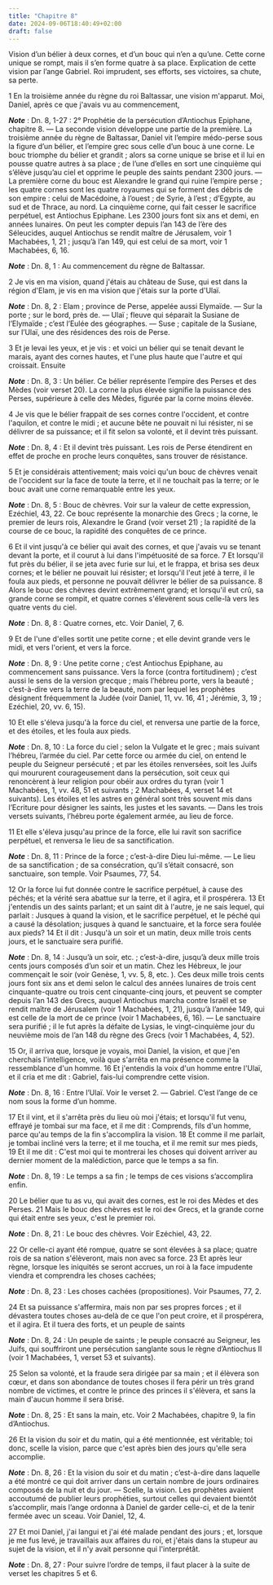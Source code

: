 ```yaml
---
title: "Chapitre 8"
date: 2024-09-06T18:40:49+02:00
draft: false
---
```



Vision d’un bélier à deux cornes, et d’un bouc qui n’en a qu’une.
Cette corne unique se rompt, mais il s’en forme quatre à sa place.
Explication de cette vision par l’ange Gabriel.
Roi imprudent, ses efforts, ses victoires, sa chute, sa perte.


1 En la troisième année du règne du roi Baltassar, une vision m'apparut. Moi, Daniel, après ce que j'avais vu au commencement,

***Note*** :  Dn. 8, 1-27 : 2° Prophétie de la persécution d’Antiochus Epiphane, chapitre 8. ― La seconde vision développe une partie de la première. La troisième année du règne de Baltassar, Daniel vit l’empire médo-perse sous la figure d’un bélier, et l’empire grec sous celle d’un bouc à une corne. Le bouc triomphe du bélier et grandit ; alors sa corne unique se brise et il lui en pousse quatre autres à sa place ; de l’une d’elles en sort une cinquième qui s’élève jusqu’au ciel et opprime le peuple des saints pendant 2300 jours. ― La première corne du bouc est Alexandre le grand qui ruine l’empire perse ; les quatre cornes sont les quatre royaumes qui se forment des débris de son empire : celui de Macédoine, à l’ouest ; de Syrie, à l’est ; d’Egypte, au sud et de Thrace, au nord. La cinquième corne, qui fait cesser le sacrifice perpétuel, est Antiochus Epiphane. Les 2300 jours font six ans et demi, en années lunaires. On peut les compter depuis l’an 143 de l’ère des Séleucides, auquel Antiochus se rendit maître de
Jérusalem, voir 1 Machabées, 1, 21 ; jusqu’à l’an 149, qui est celui de sa mort, voir 1 Machabées, 6, 16.

***Note*** :  Dn. 8, 1 : Au commencement du règne de Baltassar.

2 Je vis en ma vision, quand j'étais au château de Suse, qui est dans la région d'Elam, je vis en ma vision que j'étais sur la porte d'Ulaï.

***Note*** :  Dn. 8, 2 : Elam ; province de Perse, appelée aussi Elymaïde. ― Sur la porte ; sur le bord, près de. ― Ulaï ; fleuve qui séparait la Susiane de l’Elymaïde ; c’est l’Eulée des géographes. ― Suse ; capitale de la Susiane, sur l’Ulaï, une des résidences des rois de Perse.

3 Et je levai les yeux, et je vis : et voici un bélier qui se tenait devant le marais, ayant des cornes hautes, et l'une plus haute que l'autre et qui croissait. Ensuite

***Note*** :  Dn. 8, 3 : Un bélier. Ce bélier représente l’empire des Perses et des Mèdes (voir verset 20). La corne la plus élevée signifie la puissance des Perses, supérieure à celle des Mèdes, figurée par la corne moins élevée.

4 Je vis que le bélier frappait de ses cornes contre l'occident, et contre l'aquilon, et contre le midi ; et aucune bête ne pouvait ni lui résister, ni se délivrer de sa puissance; et il fit selon sa volonté, et il devint très puissant.

***Note*** :  Dn. 8, 4 : Et il devint très puissant. Les rois de Perse étendirent en effet de proche en proche leurs conquêtes, sans trouver de résistance.


5 Et je considérais attentivement; mais voici qu'un bouc de chèvres venait de l'occident sur la face de toute la terre, et il ne touchait pas la terre; or le bouc avait une corne remarquable entre les yeux.

***Note*** :  Dn. 8, 5 : Bouc de chèvres. Voir sur la valeur de cette expression, Ezéchiel, 43, 22. Ce bouc représente la monarchie des Grecs ; la corne, le premier de leurs rois, Alexandre le Grand (voir verset 21) ; la rapidité de la course de ce bouc, la rapidité des conquêtes de ce prince.

6 Et il vint jusqu'à ce bélier qui avait des cornes, et que j'avais vu se tenant devant la porte, et il courut à lui dans l'impétuosité de sa force. 7 Et lorsqu'il fut près du bélier, il se jeta avec furie sur lui, et le frappa, et brisa ses deux cornes; et le bélier ne pouvait lui résister; et lorsqu'il l'eut jeté à terre, il le foula aux pieds, et personne ne pouvait délivrer le bélier de sa puissance. 8 Alors le bouc des chèvres devint extrêmement grand; et lorsqu'il eut crû, sa grande corne se rompit, et quatre cornes s'élevèrent sous celle-là vers les quatre vents du ciel.

***Note*** :  Dn. 8, 8 : Quatre cornes, etc. Voir Daniel, 7, 6.


9 Et de l'une d'elles sortit une petite corne ; et elle devint grande vers le midi, et vers l'orient, et vers la force.

***Note*** :  Dn. 8, 9 : Une petite corne ; c’est Antiochus Epiphane, au commencement sans puissance. Vers la force (contra fortitudinem) ; c’est aussi le sens de la version grecque ; mais l’hébreu porte, vers la beauté ; c’est-à-dire vers la terre de la beauté, nom par lequel les prophètes désignent fréquemment la Judée (voir Daniel, 11, vv. 16, 41 ; Jérémie, 3, 19 ; Ezéchiel, 20, vv. 6, 15).

10 Et elle s'éleva jusqu'à la force du ciel, et renversa une partie de la force, et des étoiles, et les foula aux pieds.

***Note*** :  Dn. 8, 10 : La force du ciel ; selon la Vulgate et le grec ; mais suivant l’hébreu, l’armée du ciel. Par cette force ou armée du ciel, on entend le peuple du Seigneur persécuté ; et par les étoiles renversées, soit les Juifs qui moururent courageusement dans la persécution, soit ceux qui renoncèrent à leur religion pour obéir aux ordres du tyran (voir 1 Machabées, 1, vv. 48, 51 et suivants ; 2 Machabées, 4, verset 14 et suivants). Les étoiles et les astres en général sont très souvent mis dans l’Ecriture pour désigner les saints, les justes et les savants. ― Dans les trois versets suivants, l’hébreu porte également armée, au lieu de force.

11 Et elle s'éleva jusqu'au prince de la force, elle lui ravit son sacrifice perpétuel, et renversa le lieu de sa sanctification.

***Note*** :  Dn. 8, 11 : Prince de la force ; c’est-à-dire Dieu lui-même. ― Le lieu de sa sanctification ; de sa consécration, qu’il s’était consacré, son sanctuaire, son temple. Voir Psaumes, 77, 54.

12 Or la force lui fut donnée contre le sacrifice perpétuel, à cause des péchés; et la vérité sera abattue sur la terre, et il agira, et il prospérera. 13 Et j'entendis un des saints parlant; et un saint dit à l'autre, je ne sais lequel, qui parlait : Jusques à quand la vision, et le sacrifice perpétuel, et le péché qui a causé la désolation; jusques à quand le sanctuaire, et la force sera foulée aux pieds? 14 Et il dit : Jusqu'à un soir et un matin, deux mille trois cents jours, et le sanctuaire sera purifié.

***Note*** :  Dn. 8, 14 : Jusqu’à un soir, etc. ; c’est-à-dire, jusqu’à deux mille trois cents jours composés d’un soir et un matin. Chez les Hébreux, le jour commençait le soir (voir Genèse, 1, vv. 5, 8, etc. ). Ces deux mille trois cents jours font six ans et demi selon le calcul des années lunaires de trois cent cinquante-quatre ou trois cent cinquante-cinq jours, et peuvent se compter depuis l’an 143 des Grecs, auquel Antiochus marcha contre Israël et se rendit maître de Jérusalem (voir 1 Machabées, 1, 21), jusqu’à l’année 149, qui est celle de la mort de ce prince (voir 1 Machabées, 6, 16). ― Le sanctuaire sera purifié ; il le fut après la défaite de Lysias, le vingt-cinquième jour du neuvième mois de l’an 148 du règne des Grecs (voir 1 Machabées, 4, 52).


15 Or, il arriva que, lorsque je voyais, moi Daniel, la vision, et que j'en cherchais l'intelligence, voilà que s'arrêta en ma présence comme la ressemblance d'un homme. 16 Et j'entendis la voix d'un homme entre l'Ulaï, et il cria et me dit : Gabriel, fais-lui comprendre cette vision.

***Note*** :  Dn. 8, 16 : Entre l’Ulaï. Voir le verset 2. ― Gabriel. C’est l’ange de ce nom sous la forme d’un homme.

17 Et il vint, et il s'arrêta près du lieu où moi j'étais; et lorsqu'il fut venu, effrayé je tombai sur ma face, et il me dit : Comprends, fils d'un homme, parce qu'au temps de la fin s'accomplira la vision. 18 Et comme il me parlait, je tombai incliné vers la terre; et il me toucha, et il me remit sur mes pieds, 19 Et il me dit : C'est moi qui te montrerai les choses qui doivent arriver au dernier moment de la malédiction, parce que le temps a sa fin.

***Note*** :  Dn. 8, 19 : Le temps a sa fin ; le temps de ces visions s’accomplira enfin.

20 Le bélier que tu as vu, qui avait des cornes, est le roi des Mèdes et des Perses. 21 Mais le bouc des chèvres est le roi de« Grecs, et la grande corne qui était entre ses yeux, c'est le premier roi.

***Note*** :  Dn. 8, 21 : Le bouc des chèvres. Voir Ezéchiel, 43, 22.

22 Or celle-ci ayant été rompue, quatre se sont élevées à sa place; quatre rois de sa nation s'élèveront, mais non avec sa force. 23 Et après leur règne, lorsque les iniquités se seront accrues, un roi à la face impudente viendra et comprendra les choses cachées;

***Note*** :  Dn. 8, 23 : Les choses cachées (propositiones). Voir Psaumes, 77, 2.

24 Et sa puissance s'affermira, mais non par ses propres forces ; et il dévastera toutes choses au-delà de ce que l'on peut croire, et il prospérera, et il agira. Et il tuera des forts, et un peuple de saints

***Note*** :  Dn. 8, 24 : Un peuple de saints ; le peuple consacré au Seigneur, les Juifs, qui souffriront une persécution sanglante sous le règne d’Antiochus II (voir 1 Machabées, 1, verset 53 et suivants).

25 Selon sa volonté, et la fraude sera dirigée par sa main ; et il élèvera son cœur, et dans son abondance de toutes choses il fera périr un très grand nombre de victimes, et contre le prince des princes il s'élèvera, et sans la main d'aucun homme il sera brisé.

***Note*** :  Dn. 8, 25 : Et sans la main, etc. Voir 2 Machabées, chapitre 9, la fin d’Antiochus.

26 Et la vision du soir et du matin, qui a été mentionnée, est véritable; toi donc, scelle la vision, parce que c'est après bien des jours qu'elle sera accomplie.

***Note*** :  Dn. 8, 26 : Et la vision du soir et du matin ; c’est-à-dire dans laquelle a été montré ce qui doit arriver dans un certain nombre de jours ordinaires composés de la nuit et du jour. ― Scelle, la vision. Les prophètes avaient accoutumé de publier leurs prophéties, surtout celles qui devaient bientôt s’accomplir, mais l’ange ordonna à Daniel de garder celle-ci, et de la tenir fermée avec un sceau. Voir Daniel, 12, 4.


27 Et moi Daniel, j'ai langui et j'ai été malade pendant des jours ; et, lorsque je me fus levé, je travaillais aux affaires du roi, et j'étais dans la stupeur au sujet de la vision, et il n'y avait personne qui l'interprétât.

***Note*** :  Dn. 8, 27 : Pour suivre l’ordre de temps, il faut placer à la suite de verset les chapitres 5 et 6.

